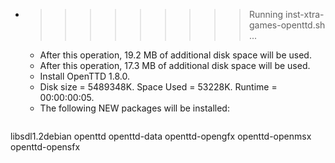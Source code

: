 * >>>>>>>>> Running inst-xtra-games-openttd.sh ...
  * After this operation, 19.2 MB of additional disk space will be used.
  * After this operation, 17.3 MB of additional disk space will be used.
  * Install OpenTTD 1.8.0.
  * Disk size = 5489348K. Space Used = 53228K. Runtime = 00:00:00:05.
  * The following NEW packages will be installed:
  ```bash
libsdl1.2debian openttd openttd-data openttd-opengfx openttd-openmsx
openttd-opensfx
  ```
